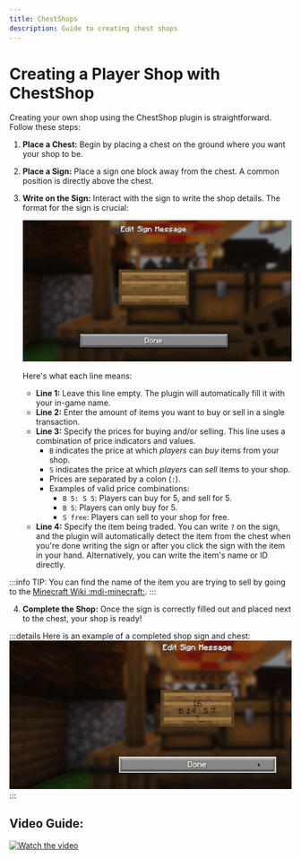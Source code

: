 ```yaml
---
title: ChestShops
description: Guide to creating chest shops
---
```


# Creating a Player Shop with ChestShop

Creating your own shop using the ChestShop plugin is straightforward. Follow these steps:

1.  **Place a Chest:** Begin by placing a chest on the ground where you want your shop to be.
2.  **Place a Sign:** Place a sign one block away from the chest. A common position is directly above the chest.
3.  **Write on the Sign:** Interact with the sign to write the shop details. The format for the sign is crucial:

    ![Example Sign](./public/chest-shop.gif)

    Here's what each line means:

    *   **Line 1:** Leave this line empty. The plugin will automatically fill it with your in-game name.
    *   **Line 2:** Enter the amount of items you want to buy or sell in a single transaction.
    *   **Line 3:** Specify the prices for buying and/or selling. This line uses a combination of price indicators and values.
        *   `B` indicates the price at which *players* can *buy* items from your shop.
        *   `S` indicates the price at which *players* can *sell* items to your shop.
        *   Prices are separated by a colon (`:`).
        *   Examples of valid price combinations:
            *   `B 5: S 5`: Players can buy for 5, and sell for 5.
            *   `B 5`: Players can only buy for 5.
            *   `S free`: Players can sell to your shop for free.
    *   **Line 4:** Specify the item being traded. You can write `?` on the sign, and the plugin will automatically detect the item from the chest when you're done writing the sign or after you click the sign with the item in your hand. Alternatively, you can write the item's name or ID directly.

  :::info TIP:
  You can find the name of the item you are trying to sell by going to the [Minecraft Wiki :mdi-minecraft:](https://minecraft.wiki).
  :::

4.  **Complete the Shop:** Once the sign is correctly filled out and placed next to the chest, your shop is ready!

:::details Here is an example of a completed shop sign and chest:
![Resulting Shop](./public/done-shop.gif)
:::

## Video Guide:

[![Watch the video](https://img.youtube.com/vi/Zap3snBb5Fw/hqdefault.jpg)](https://youtu.be/Zap3snBb5Fw?si=hfBe94_E_5lbMCN1&t=625)